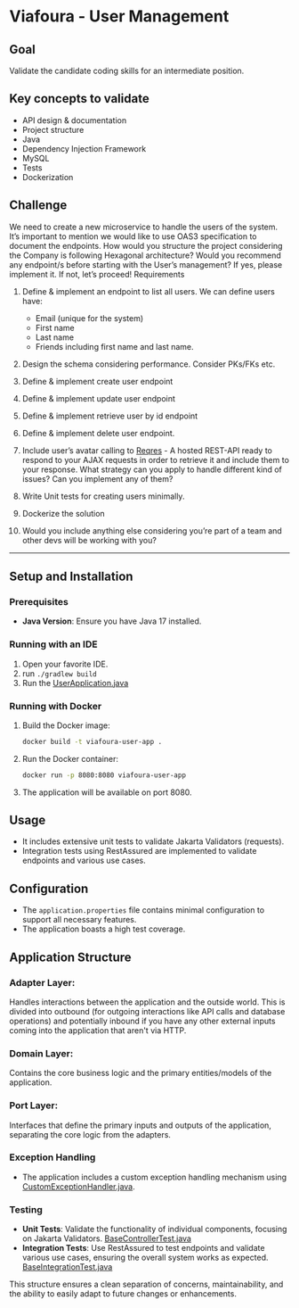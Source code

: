 # Viafoura - User Management

## Goal
Validate the candidate coding skills for an intermediate position.

## Key concepts to validate
- API design & documentation
- Project structure
- Java
- Dependency Injection Framework
- MySQL
- Tests
- Dockerization

## Challenge
We need to create a new microservice to handle the users of the system. It’s important to mention we would like to use OAS3 specification
to document the endpoints.
How would you structure the project considering the Company is following Hexagonal architecture?
Would you recommend any endpoint/s before starting with the User’s management? If yes, please implement it. If not, let’s proceed!
Requirements

1. Define & implement an endpoint to list all users. We can define users have:
   - Email (unique for the system)
   - First name
   - Last name
   - Friends including first name and last name.
2. Design the schema considering performance. Consider PKs/FKs etc.
3. Define & implement create user endpoint
4. Define & implement update user endpoint
5. Define & implement retrieve user by id endpoint
6. Define & implement delete user endpoint.
7. Include user’s avatar calling to [Reqres](https://reqres.in/]) - A hosted REST-API ready to respond to your AJAX requests in order to retrieve it and
   include them to your response. What strategy can you apply to handle different kind of issues? Can you implement any of them?
   
8. Write Unit tests for creating users minimally.
9. Dockerize the solution
10. Would you include anything else considering you’re part of a team and other devs will be working with you?

___
## Setup and Installation

### Prerequisites
- **Java Version**: Ensure you have Java 17 installed.

### Running with an IDE
1. Open your favorite IDE.
2. run `./gradlew build`
2. Run the [UserApplication.java](src%2Fmain%2Fjava%2Fcom%2Fviafoura%2Fuser%2FUserApplication.java) 

### Running with Docker
1. Build the Docker image:
    ```sh
    docker build -t viafoura-user-app .
    ```
2. Run the Docker container:
    ```sh
    docker run -p 8080:8080 viafoura-user-app
    ```
3. The application will be available on port 8080.

## Usage
- It includes extensive unit tests to validate Jakarta Validators (requests).
- Integration tests using RestAssured are implemented to validate endpoints and various use cases.

## Configuration
- The `application.properties` file contains minimal configuration to support all necessary features.
- The application boasts a high test coverage.

## Application Structure

### Adapter Layer: 
Handles interactions between the application and the outside world. This is divided into outbound (for outgoing interactions like API calls and database operations) and potentially inbound if you have any other external inputs coming into the application that aren't via HTTP.
### Domain Layer: 
Contains the core business logic and the primary entities/models of the application.
### Port Layer: 
Interfaces that define the primary inputs and outputs of the application, separating the core logic from the adapters.

### Exception Handling
- The application includes a custom exception handling mechanism using [CustomExceptionHandler.java](src%2Fmain%2Fjava%2Fcom%2Fviafoura%2Fuser%2Fexception%2FCustomExceptionHandler.java).

### Testing
- **Unit Tests**: Validate the functionality of individual components, focusing on Jakarta Validators. [BaseControllerTest.java](src%2Ftest%2Fjava%2Fcom%2Fviafoura%2Fuser%2Fcontroller%2FBaseControllerTest.java)
- **Integration Tests**: Use RestAssured to test endpoints and validate various use cases, ensuring the overall system works as expected. [BaseIntegrationTest.java](src%2Ftest%2Fjava%2Fcom%2Fviafoura%2Fuser%2Fintegration%2FBaseIntegrationTest.java)

This structure ensures a clean separation of concerns, maintainability, and the ability to easily adapt to future changes or enhancements.
